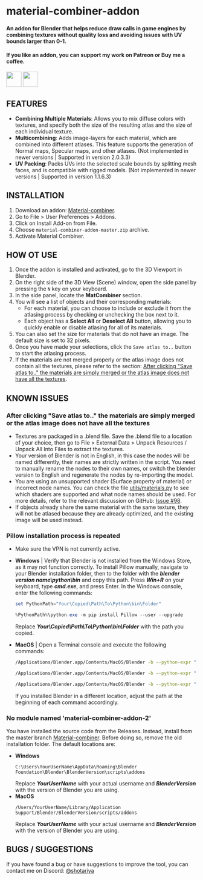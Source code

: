 material-combiner-addon
===========
#### An addon for Blender that helps reduce draw calls in game engines by combining textures without quality loss and avoiding issues with UV bounds larger than 0-1.

#### If you like an addon, you can support my work on Patreon or Buy me a coffee.
[<img src="http://webgrimes.com/buymeacoffee.svg" height="40px">](https://www.buymeacoffee.com/shotariya)
[<img src="http://webgrimes.com/patreon.png" height="40px">](https://www.patreon.com/join/shotariya?)

## FEATURES
* **Combining Multiple Materials**: Allows you to mix diffuse colors with textures, and specify both the size of the resulting atlas and the size of each individual texture.
* **Multicombining**: Adds image-layers for each material, which are combined into different atlases. This feature supports the generation of Normal maps, Specular maps, and other atlases. (Not implemented in newer versions | Supported in version 2.0.3.3)
* **UV Packing**: Packs UVs into the selected scale bounds by splitting mesh faces, and is compatible with rigged models. (Not implemented in newer versions | Supported in version 1.1.6.3)

## INSTALLATION
1. Download an addon: [Material-combiner](https://github.com/Grim-es/material-combiner-addon/archive/master.zip).
2. Go to File > User Preferences > Addons.
3. Click on Install Add-on from File.
4. Choose `material-combiner-addon-master.zip` archive.
5. Activate Material Combiner.

## HOW OT USE
1. Once the addon is installed and activated, go to the 3D Viewport in Blender.
2. On the right side of the 3D View (Scene) window, open the side panel by pressing the `N` key on your keyboard.
3. In the side panel, locate the **MatCombiner** section.
4. You will see a list of objects and their corresponding materials:
   - For each material, you can choose to include or exclude it from the atlasing process by checking or unchecking the box next to it.
   - Each object has a **Select All** or **Deselect All** button, allowing you to quickly enable or disable atlasing for all of its materials.
5. You can also set the size for materials that do not have an image. The default size is set to 32 pixels.
6. Once you have made your selections, click the `Save atlas to..` button to start the atlasing process.
7. If the materials are not merged properly or the atlas image does not contain all the textures, please refer to the section:
   [After clicking "Save atlas to.." the materials are simply merged or the atlas image does not have all the textures](https://github.com/Grim-es/material-combiner-addon/tree/master?tab=readme-ov-file#after-clicking-save-atlas-to-the-materials-are-simply-merged-or-the-atlas-image-does-not-have-all-the-textures).

## KNOWN ISSUES

### After clicking "Save atlas to.." the materials are simply merged or the atlas image does not have all the textures
- Textures are packaged in a .blend file. Save the .blend file to a location of your choice, then go to File > External Data > Unpack Resources / Unpack All Into Files to extract the textures.
- Your version of Blender is not in English, in this case the nodes will be named differently, their names are strictly written in the script. You need to manually rename the nodes to their own names, or switch the blender version to English and regenerate the nodes by re-importing the model.
- You are using an unsupported shader (Surface property of material) or incorrect node names. You can check the file [utils/materials.py](https://github.com/Grim-es/material-combiner-addon/blob/781d70fbbc2ddfa6813c61255c0cb6c501307a3e/utils/materials.py#L19-L40) to see which shaders are supported and what node names should be used. For more details, refer to the relevant discussion on GitHub: [Issue #98](https://github.com/Grim-es/material-combiner-addon/issues/98).
- If objects already share the same material with the same texture, they will not be atlased because they are already optimized, and the existing image will be used instead.

### Pillow installation process is repeated
- Make sure the VPN is not currently active.

- **Windows** | Verify that Blender is not installed from the Windows Store, as it may not function correctly. To install Pillow manually, navigate to your Blender installation folder, then to the folder with the ***blender version name\python\bin*** and copy this path. Press ***Win+R*** on your keyboard, type ***cmd.exe***, and press Enter. In the Windows console, enter the following commands:
    ```powershell
    set PythonPath="Your\Copied\Path\To\Python\bin\Folder"

    %PythonPath%\python.exe -m pip install Pillow --user --upgrade
    ```
    Replace ***Your\Copied\Path\To\Python\bin\Folder*** with the path you copied.

- **MacOS** | Open a Terminal console and execute the following commands:
    ```bash
    /Applications/Blender.app/Contents/MacOS/Blender -b --python-expr "__import__('ensurepip')._bootstrap()" 

    /Applications/Blender.app/Contents/MacOS/Blender -b --python-expr "__import__('pip._internal')._internal.main(['install', '-U', 'pip', 'setuptools', 'wheel'])"

    /Applications/Blender.app/Contents/MacOS/Blender -b --python-expr "__import__('pip._internal')._internal.main(['install', 'Pillow'])"
    ```
  If you installed Blender in a different location, adjust the path at the beginning of each command accordingly.

### No module named 'material-combiner-addon-2'
You have installed the source code from the Releases. Instead, install from the master branch [Material-combiner](https://github.com/Grim-es/material-combiner-addon/archive/master.zip). Before doing so, remove the old installation folder. The default locations are:
* **Windows**
    ```console
    C:\Users\YourUserName\AppData\Roaming\Blender Foundation\Blender\BlenderVersion\scripts\addons
    ```
  Replace ***YourUserName*** with your actual username and ***BlenderVersion*** with the version of Blender you are using.
* **MacOS**
    ```console
    /Users/YourUserName/Library/Application Support/Blender/BlenderVersion/scripts/addons
    ```
  Replace ***YourUserName*** with your actual username and ***BlenderVersion*** with the version of Blender you are using.

## BUGS / SUGGESTIONS
If you have found a bug or have suggestions to improve the tool, you can contact me on Discord: [@shotariya](https://discordapp.com/users/275608234595713024)

